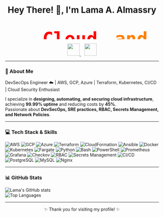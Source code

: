 
<div align="center">

# Hey There! 👋, I'm Lama A. Almassry  

<p align="center">
  <svg xmlns="http://www.w3.org/2000/svg" width="1000" height="120">
    <style>
      .word { font: bold 60px Fira Code, monospace; }
      .c1 { fill: #FF0000; }
      .c2 { fill: #FF7F00; }   
      .c3 { fill: #FFFF00; }  
      .c4 { fill: #00FF00; } 
      .c5 { fill: #00FFFF; }  
      .c6 { fill: #0000FF; }
      .c7 { fill: #8A2BE2; }   
    </style>
    <text x="50" y="80" class="word">
      <tspan class="c1">☁️ Cloud</tspan>
      <tspan dx="20" class="c2">and</tspan>
      <tspan dx="20" class="c3">DevSecOps</tspan>
      <tspan dx="20" class="c4">Engineer ☁️</tspan>
    </text>
  </svg>
</p>


<a href="https://linkedin.com/in/lama-almassry">
  <img src="https://img.shields.io/badge/LinkedIn-0077B5?style=for-the-badge&logo=linkedin&logoColor=white" height="40"/>
</a>
&nbsp;&nbsp;
<a href="https://medium.com/@massrylama">
  <img src="https://img.shields.io/badge/Medium-000000?style=for-the-badge&logo=medium&logoColor=white" height="40"/>
</a>

</div>


---

### 💫 About Me
DevSecOps Engineer ☁️ | AWS, GCP, Azure | Terraform, Kubernetes, CI/CD | Cloud Security Enthusiast  

I specialize in **designing, automating, and securing cloud infrastructure**, achieving **99.99% uptime** and reducing costs by **45%**.  
Passionate about **DevSecOps, SRE practices, RBAC, Secrets Management, and Network Policies**.

---

### 💻 Tech Stack & Skills

![AWS](https://img.shields.io/badge/AWS-232F3E?style=for-the-badge&logo=amazon-aws&logoColor=white)
![GCP](https://img.shields.io/badge/GCP-4285F4?style=for-the-badge&logo=googlecloud&logoColor=white)
![Azure](https://img.shields.io/badge/Azure-0078D4?style=for-the-badge&logo=microsoft-azure&logoColor=white)
![Terraform](https://img.shields.io/badge/Terraform-7B42BC?style=for-the-badge&logo=terraform&logoColor=white)
![CloudFormation](https://img.shields.io/badge/CloudFormation-232F3E?style=for-the-badge&logo=amazon-aws&logoColor=white)
![Ansible](https://img.shields.io/badge/Ansible-EE0000?style=for-the-badge&logo=ansible&logoColor=white)
![Docker](https://img.shields.io/badge/Docker-2496ED?style=for-the-badge&logo=docker&logoColor=white)
![Kubernetes](https://img.shields.io/badge/Kubernetes-326CE5?style=for-the-badge&logo=kubernetes&logoColor=white)
![Fargate](https://img.shields.io/badge/Fargate-232F3E?style=for-the-badge&logo=amazon-aws&logoColor=white)
![Python](https://img.shields.io/badge/Python-3776AB?style=for-the-badge&logo=python&logoColor=white)
![Bash](https://img.shields.io/badge/Bash-4EAA25?style=for-the-badge&logo=gnu-bash&logoColor=white)
![PowerShell](https://img.shields.io/badge/PowerShell-012456?style=for-the-badge&logo=powershell&logoColor=white)
![Prometheus](https://img.shields.io/badge/Prometheus-E6522C?style=for-the-badge&logo=prometheus&logoColor=white)
![Grafana](https://img.shields.io/badge/Grafana-F46800?style=for-the-badge&logo=grafana&logoColor=white)
![Checkov](https://img.shields.io/badge/Checkov-232F3E?style=for-the-badge&logo=terraform&logoColor=white)
![RBAC](https://img.shields.io/badge/RBAC-232F3E?style=for-the-badge&logo=security&logoColor=white)
![Secrets Management](https://img.shields.io/badge/Secrets-232F3E?style=for-the-badge&logo=hashicorp-vault&logoColor=white)
![CI/CD](https://img.shields.io/badge/CI/CD-000000?style=for-the-badge&logo=github&logoColor=white)
![PostgreSQL](https://img.shields.io/badge/PostgreSQL-316192?style=for-the-badge&logo=postgresql&logoColor=white)
![MySQL](https://img.shields.io/badge/MySQL-4479A1?style=for-the-badge&logo=mysql&logoColor=white)
![Nginx](https://img.shields.io/badge/Nginx-009639?style=for-the-badge&logo=nginx&logoColor=white)

---

### 📊 GitHub Stats
![Lama's GitHub stats](https://github-readme-stats.vercel.app/api?username=LamaAlmassry&show_icons=true&theme=radical&count_private=true&include_all_commits=true)  
![Top Languages](https://github-readme-stats.vercel.app/api/top-langs/?username=LamaAlmassry&layout=compact&theme=radical&langs_count=10)

---

<div align="center">
  <p>✨ Thank you for visiting my profile! ✨</p>
</div>
